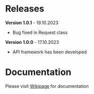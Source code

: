 # Releases

**Version 1.0.1** - 19.10.2023

- Bug fixed in Request class

**Version 1.0.0** - 17.10.2023

- API framework has been developed

# Documentation

Please visit [Wikipage](https://github.com/arwebcs/packapi/wiki) for documentation
